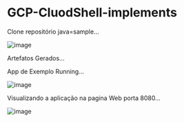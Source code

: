 # GCP-CluodShell-implements

Clone repositório java=sample...

![image](https://user-images.githubusercontent.com/21065792/205526319-603c3023-9c5d-4147-91bc-d009392f740a.png)

Artefatos Gerados...


App de Exemplo Running...

![image](https://user-images.githubusercontent.com/21065792/205529806-d5bec442-e1ab-4ecc-b281-7327cd1f6302.png)

Visualizando a aplicação na pagina Web porta 8080...

![image](https://user-images.githubusercontent.com/21065792/205529980-c4d421dc-fddd-454f-bf42-4b2440f6591d.png)
